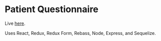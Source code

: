 # Patient Questionnaire

Live [here](https://patient-questionnaire.herokuapp.com/).

Uses React, Redux, Redux Form, Rebass, Node, Express, and Sequelize.
